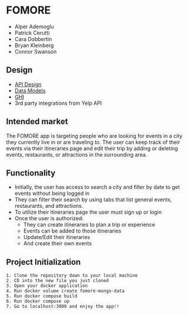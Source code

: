 # FOMORE

- Alper Ademoglu
- Patrick Cerutti
- Cara Dobbertin
- Bryan Kleinberg
- Connor Swanson

## Design

- [API Design](https://gitlab.com/patcerutti23/module3-project-gamma/-/blob/front_end/docs/api-design.md)
- [Data Models](https://gitlab.com/patcerutti23/module3-project-gamma/-/blob/front_end/docs/data_model.md)
- [GHI](https://gitlab.com/patcerutti23/module3-project-gamma/-/blob/front_end/docs/ghi.md)
- 3rd party integrations from Yelp API

## Intended market

The FOMORE app is targeting people who are looking for events in a city they currently live in or are traveling to. The user can keep track of their events via their itineraries page and edit their trip by adding or deleting events, restaurants, or attractions in the surrounding area.

## Functionality

- Initially, the user has access to search a city and filter by date to get events without being logged in
- They can filter their search by using tabs that list general events, restaurants, and attractions.
- To utilize their itineraries page the user must sign up or login
- Once the user is authorized:
  - They can create itineraries to plan a trip or experience
  - Events can be added to those itineraries
  - Update/Edit their itineraries
  - And create their own events

## Project Initialization

    1. Clone the repository down to your local machine
    2. CD into the new file you just cloned
    3. Open your docker application
    4. Run docker volume create fomore-mongo-data
    5. Run docker compose build
    6. Run docker compose up
    7. Go to localhost:3000 and enjoy the app!!
